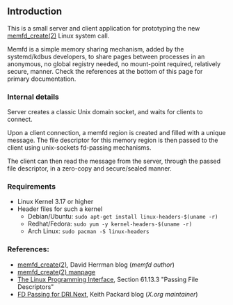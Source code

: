 
## Introduction

This is a small server and client application for prototyping the
new [memfd_create(2)](http://man7.org/linux/man-pages/man2/memfd_create.2.html)
Linux system call.

Memfd is a simple memory sharing mechanism, added by the systemd/kdbus
developers, to share pages between processes in an anonymous, no global
registry needed, no mount-point required, relatively secure, manner.
Check the references at the bottom of this page for primary documentation.

### Internal details

Server creates a classic Unix domain socket, and waits for clients to
connect.

Upon a client connection, a memfd region is created and filled with a
unique message. The file descriptor for this memory region is then
passed to the client using unix-sockets fd-passing mechanisms.

The client can then read the message from the server, through the
passed file descriptor, in a zero-copy and secure/sealed manner.

### Requirements

- Linux Kernel 3.17 or higher
- Header files for such a kernel
  - Debian/Ubuntu: `sudo apt-get install linux-headers-$(uname -r)`
  - Redhat/Fedora: `sudo yum -y kernel-headers-$(uname -r)`
  - Arch Linux: `sudo pacman -S linux-headers`

### References:
- [memfd_create(2)](https://dvdhrm.wordpress.com/2014/06/10/memfd_create2/), David Herrman blog (*memfd author*)
- [memfd_create(2) manpage](http://man7.org/linux/man-pages/man2/memfd_create.2.html)
- [The Linux Programming Interface](http://www.man7.org/tlpi/), Section 61.13.3 "Passing File Descriptors"
- [FD Passing for DRI.Next](http://keithp.com/blogs/fd-passing/), Keith Packard blog (*X.org maintainer*)
